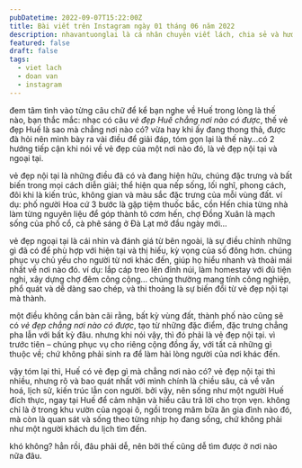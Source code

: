 ```yaml
---
pubDatetime: 2022-09-07T15:22:00Z
title: Bài viết trên Instagram ngày 01 tháng 06 năm 2022
description: nhavantuonglai là cá nhân chuyên viết lách, chia sẻ và hướng dẫn mọi người thuần thục hơn khi thực hành viết lách mỗi ngày qua những bài chia sẻ ngắn trên Instagram chính thức.
featured: false
draft: false
tags:
  - viet lach
  - doan van
  - instagram
---
```


đem tâm tình vào từng câu chữ để kể bạn nghe về Huế trong lòng là thế nào, bạn thắc mắc: nhạc có câu _vẻ đẹp Huế chẳng nơi nào có được_, thế vẻ đẹp Huế là sao mà chẳng nơi nào có? vừa hay khi ấy đang thong thả, được đà hỏi nên mình bày ra vài điều để giải đáp, tóm gọn lại là thế này…có 2 hướng tiếp cận khi nói về vẻ đẹp của một nơi nào đó, là vẻ đẹp nội tại và ngoại tại.

vẻ đẹp nội tại là những điều đã có và đang hiện hữu, chúng đặc trưng và bất biến trong mọi cách diễn giải; thể hiện qua nếp sống, lối nghĩ, phong cách, đôi khi là kiến trúc, không gian và màu sắc đặc trưng của mỗi vùng đất. ví dụ: phố người Hoa cứ 3 bước là gặp tiệm thuốc bắc, cồn Hến chia từng nhà làm từng nguyên liệu để góp thành tô cơm hến, chợ Đồng Xuân là mạch sống của phố cổ, cà phê sáng ở Đà Lạt mở đầu ngày mới…

vẻ đẹp ngoại tại là cái nhìn và đánh giá từ bên ngoài, là sự điều chỉnh những gì đã có để phù hợp với hiện tại và thị hiếu, kỳ vọng của số đông hơn. chúng phục vụ chủ yếu cho người từ nơi khác đến, giúp họ hiểu nhanh và thoải mái nhất về nơi nào đó. ví dụ: lắp cáp treo lên đỉnh núi, làm homestay với đủ tiện nghi, xây dựng chợ đêm công cộng… chúng thường mang tính công nghiệp, phổ quát và dễ dàng sao chép, và thi thoảng là sự biến đổi từ vẻ đẹp nội tại mà thành.

một điều không cần bàn cãi rằng, bất kỳ vùng đất, thành phố nào cũng sẽ có _vẻ đẹp chẳng nơi nào có được_, tạo từ những đặc điểm, đặc trưng chẳng pha lẫn với bất kỳ đâu. nhưng khi nói vậy, thì đó phải là vẻ đẹp nội tại. vì trước tiên – chúng phục vụ cho riêng cộng đồng ấy, với tất cả những gì thuộc về; chứ không phải sinh ra để làm hài lòng người của nơi khác đến.

vậy tóm lại thì, Huế có vẻ đẹp gì mà chẳng nơi nào có? vẻ đẹp nội tại thì nhiều, nhưng rõ và bao quát nhất với mình chính là chiều sâu, cả về văn hoá, lịch sử, kiến trúc lẫn con người. bởi vậy, nên sống như một người Huế đích thực, ngay tại Huế để cảm nhận và hiểu câu trả lời cho trọn vẹn. không chỉ là ở trong khu vườn của ngoại ô, ngồi trong mâm bữa ăn gia đình nào đó, mà còn là quan sát và sống theo từng nhịp họ đang sống, chứ không phải như một người khách du lịch tìm đến.

khó không? hẳn rồi, đâu phải dễ, nên bởi thế cũng dễ tìm được ở nơi nào nữa đâu.
